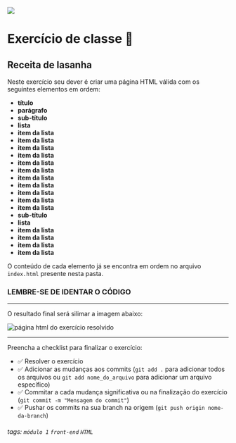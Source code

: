 ![](https://i.imgur.com/xG74tOh.png)

# Exercício de classe 🏫

## Receita de lasanha

Neste exercício seu dever é criar uma página HTML válida com os seguintes elementos em ordem:

- **título**
- **parágrafo**
- **sub-título**
- **lista**
- **item da lista**
- **item da lista**
- **item da lista**
- **item da lista**
- **item da lista**
- **item da lista**
- **item da lista**
- **item da lista**
- **item da lista**
- **item da lista**
- **item da lista**
- **sub-título**
- **lista**
- **item da lista**
- **item da lista**
- **item da lista**
- **item da lista**

O conteúdo de cada elemento já se encontra em ordem no arquivo `index.html` presente nesta pasta.

### LEMBRE-SE DE IDENTAR O CÓDIGO 

---

O resultado final será silimar a imagem abaixo:

![página html do exercício resolvido](https://i.imgur.com/YOICRAa.png)

---

Preencha a checklist para finalizar o exercício:

- &#9989; Resolver o exercício
- &#9989; Adicionar as mudanças aos commits (`git add .` para adicionar todos os arquivos ou `git add nome_do_arquivo` para adicionar um arquivo específico)
- &#9989; Commitar a cada mudança significativa ou na finalização do exercício (`git commit -m "Mensagem do commit"`)
- &#9989; Pushar os commits na sua branch na origem (`git push origin nome-da-branch`)

###### tags: `módulo 1` `front-end` `HTML`
